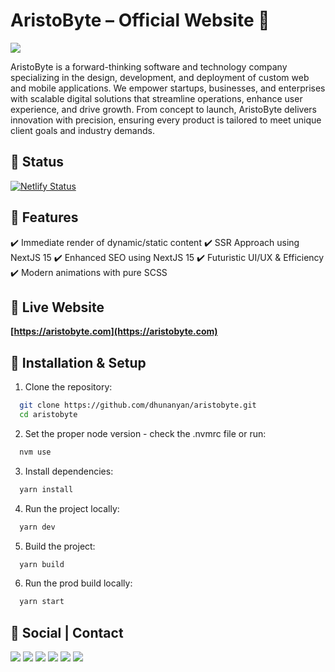 # AristoByte – Official Website 🚗

<img src="https://github.com/aristobyte/aristobyte.com/blob/master/docs/banner.png"/>

AristoByte is a forward-thinking software and technology company specializing in the design, development, and deployment of custom web and mobile applications. We empower startups, businesses, and enterprises with scalable digital solutions that streamline operations, enhance user experience, and drive growth. From concept to launch, AristoByte delivers innovation with precision, ensuring every product is tailored to meet unique client goals and industry demands.

## 📡 Status

[![Netlify Status](https://api.netlify.com/api/v1/badges/374ba255-86f9-4b05-a7e6-9ec5bd8b320a/deploy-status)](https://app.netlify.com/projects/aristobyte/deploys)

## 🌟 Features

✔️ Immediate render of dynamic/static content
✔️ SSR Approach using NextJS 15
✔️ Enhanced SEO using NextJS 15
✔️ Futuristic UI/UX & Efficiency
✔️ Modern animations with pure SCSS

## 🔗 Live Website

**[https://aristobyte.com](https://aristobyte.com)**

## 🚀 Installation & Setup

1. Clone the repository:

```sh
  git clone https://github.com/dhunanyan/aristobyte.git
  cd aristobyte
```

2. Set the proper node version - check the .nvmrc file or run:

```sh
  nvm use
```

3. Install dependencies:

```sh
  yarn install
```

4. Run the project locally:

```sh
  yarn dev
```

5. Build the project:

```sh
  yarn build
```

6. Run the prod build locally:

```sh
  yarn start
```

## 📱 Social | Contact

<p align="left">
   <!-- <a href="https://www.linkedin.com/in/aristobyte/"><img src="https://img.icons8.com/fluent/48/000000/linkedin.png"/></a> -->
   <a href="https://instagram.com/aristo_byte"><img src="https://img.icons8.com/fluency/48/000000/instagram-new.png"/></a>   
   <a href="https://facebook.com/aristobyte"><img src="https://img.icons8.com/fluency/48/000000/facebook.png"/></a>   
   <a href="https://x.com/aristo_byte"><img src="https://img.icons8.com/fluency/48/000000/twitter.png"/></a>   
   <a href="https://wa.me/48451652749"><img src="https://img.icons8.com/fluency/48/000000/whatsapp.png"/></a>   
   <a href="mailto:info@aristobyte.com"><img src="https://img.icons8.com/fluency/48/000000/mail.png"/></a>   
   <a href="https://www.youtube.com/@aristobyte"><img src="https://img.icons8.com/fluency/48/000000/youtube.png"/></a>   
</p>
